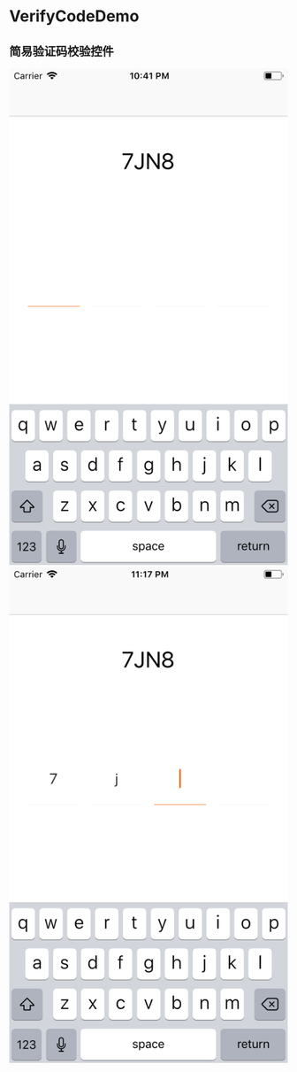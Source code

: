 # VerifyCodeDemo

简易验证码校验控件
------
![](https://github.com/warmShine/VerifyCodeDemo/raw/origin/resources/example1.png
)
![](https://github.com/warmShine/VerifyCodeDemo/raw/origin/resources/example2.png
)


